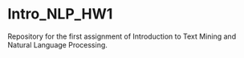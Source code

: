 # Intro_NLP_HW1
Repository for the first assignment of Introduction to Text Mining and Natural Language Processing.
